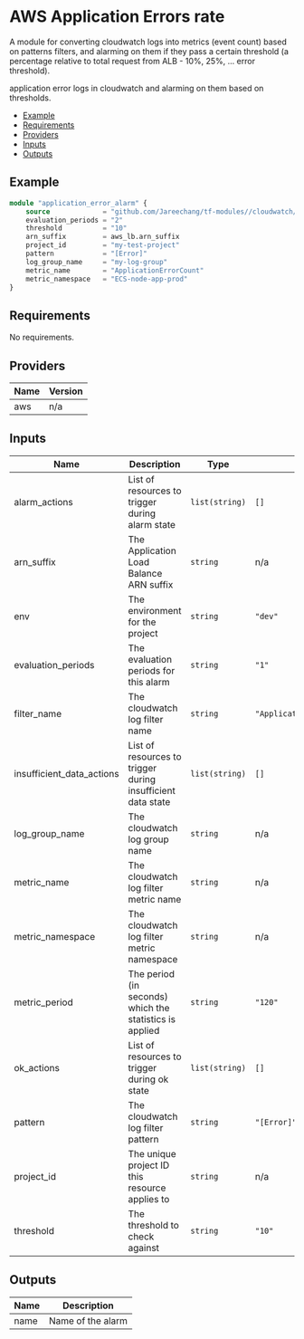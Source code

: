 # AWS Application Errors rate

A module for converting cloudwatch logs into metrics (event count) based on patterns filters, and alarming on them if they pass a certain threshold (a percentage relative to total request from ALB - 10%, 25%, ... error threshold).

application error logs in cloudwatch and alarming on them based on thresholds.

- [Example](#example)
- [Requirements](#requirements)
- [Providers](#providers)
- [Inputs](#inputs)
- [Outputs](#outputs)

## Example

```tf
module "application_error_alarm" {
    source             = "github.com/Jareechang/tf-modules//cloudwatch/alarms/application-log-errors?ref=v1.0.12"
    evaluation_periods = "2"
    threshold          = "10"
    arn_suffix         = aws_lb.arn_suffix 
    project_id         = "my-test-project" 
    pattern            = "[Error]"
    log_group_name     = "my-log-group"
    metric_name        = "ApplicationErrorCount"
    metric_namespace   = "ECS-node-app-prod"
}
```

## Requirements

No requirements.

## Providers

| Name | Version |
|------|---------|
| aws | n/a |

## Inputs

| Name | Description | Type | Default | Required |
|------|-------------|------|---------|:--------:|
| alarm\_actions | List of resources to trigger during alarm state | `list(string)` | `[]` | no |
| arn\_suffix | The Application Load Balance ARN suffix | `string` | n/a | yes |
| env | The environment for the project | `string` | `"dev"` | no |
| evaluation\_periods | The evaluation periods for this alarm | `string` | `"1"` | no |
| filter\_name | The cloudwatch log filter name | `string` | `"ApplicationErrorCountFilter"` | no |
| insufficient\_data\_actions | List of resources to trigger during insufficient data state | `list(string)` | `[]` | no |
| log\_group\_name | The cloudwatch log group name | `string` | n/a | yes |
| metric\_name | The cloudwatch log filter metric name | `string` | n/a | yes |
| metric\_namespace | The cloudwatch log filter metric namespace | `string` | n/a | yes |
| metric\_period | The period (in seconds) which the statistics is applied | `string` | `"120"` | no |
| ok\_actions | List of resources to trigger during ok state | `list(string)` | `[]` | no |
| pattern | The cloudwatch log filter pattern | `string` | `"[Error]"` | no |
| project\_id | The unique project ID this resource applies to | `string` | n/a | yes |
| threshold | The threshold to check against | `string` | `"10"` | no |

## Outputs

| Name | Description |
|------|-------------|
| name | Name of the alarm |
